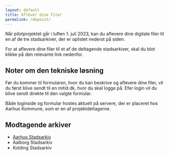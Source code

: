 ```yaml
---
layout: default
title: Afléver dine filer
permalink: /deposit/
---
```


Når pilotprojektet går i luften 1. juli 2023, kan du aflevere dine digitale filer til en af de tre stadsarkiver, der er oplistet nederst på siden.

For at aflevere dine filer til et af de deltagende stadsarkiver, skal du blot klikke på den relevante link nedenfor.

## Noter om den tekniske løsning
Før du kommer til formularen, hvor du kan beskrive og aflevere dine filer, vil du først blive sendt til en mitid.dk, hvor du skal logge på. Efer login vil du blive sendt direkte til den valgte formular.

Både loginside og formular hostes aktuelt på servere, der er placeret hos Aarhus Kommune, som er en af projektdeltagerne. 

## Modtagende arkiver
- [Aarhus Stadsarkiv](aar)
- Aalborg Stadsarkiv
- Kolding Stadsarkiv
